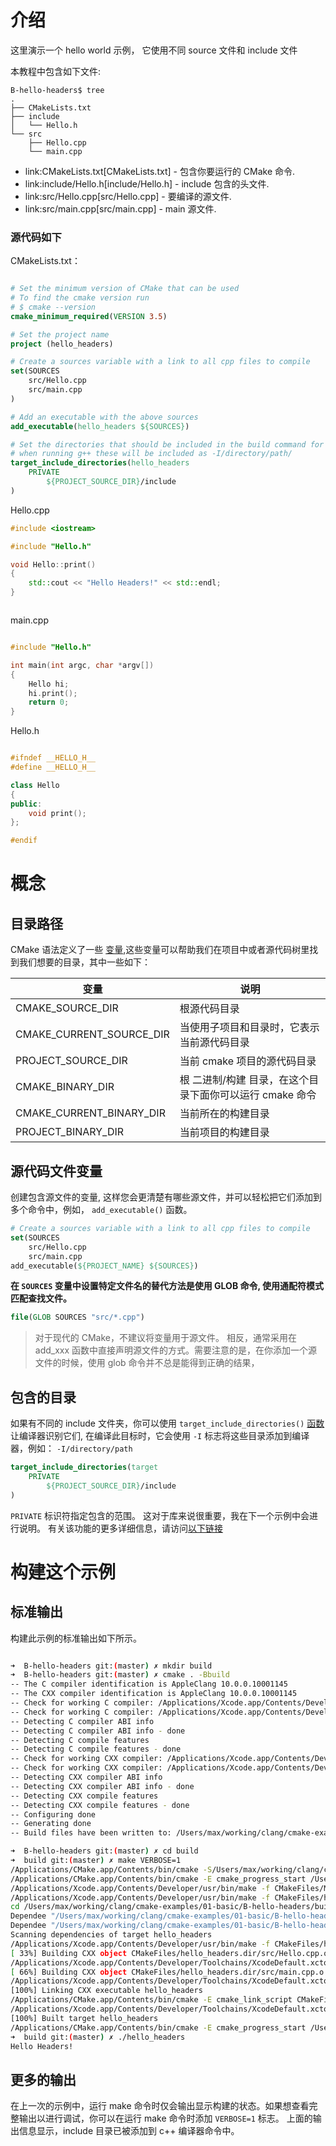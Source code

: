 # 介绍

这里演示一个 hello world 示例， 它使用不同 source 文件和 include 文件

本教程中包含如下文件:

```
B-hello-headers$ tree
.
├── CMakeLists.txt
├── include
│   └── Hello.h
└── src
    ├── Hello.cpp
    └── main.cpp
```

- link:CMakeLists.txt[CMakeLists.txt] - 包含你要运行的 CMake 命令.
- link:include/Hello.h[include/Hello.h] - include 包含的头文件.
- link:src/Hello.cpp[src/Hello.cpp] - 要编译的源文件.
- link:src/main.cpp[src/main.cpp] - main 源文件.

### 源代码如下

CMakeLists.txt：

```cmake

# Set the minimum version of CMake that can be used
# To find the cmake version run
# $ cmake --version
cmake_minimum_required(VERSION 3.5)

# Set the project name
project (hello_headers)

# Create a sources variable with a link to all cpp files to compile
set(SOURCES
    src/Hello.cpp
    src/main.cpp
)

# Add an executable with the above sources
add_executable(hello_headers ${SOURCES})

# Set the directories that should be included in the build command for this target
# when running g++ these will be included as -I/directory/path/
target_include_directories(hello_headers
    PRIVATE
        ${PROJECT_SOURCE_DIR}/include
)


```


Hello.cpp

```c++
#include <iostream>

#include "Hello.h"

void Hello::print()
{
    std::cout << "Hello Headers!" << std::endl;
}



```


main.cpp

```c++

#include "Hello.h"

int main(int argc, char *argv[])
{
    Hello hi;
    hi.print();
    return 0;
}


```

Hello.h

```c++

#ifndef __HELLO_H__
#define __HELLO_H__

class Hello
{
public:
    void print();
};

#endif


```


# 概念

## 目录路径

CMake 语法定义了一些 [变量](https://cmake.org/Wiki/CMake_Useful_Variables),这些变量可以帮助我们在项目中或者源代码树里找到我们想要的目录，其中一些如下：


变量              | 说明
-----------------|--------------------
CMAKE_SOURCE_DIR | 根源代码目录
CMAKE_CURRENT_SOURCE_DIR | 当使用子项目和目录时，它表示当前源代码目录
PROJECT_SOURCE_DIR | 当前 cmake 项目的源代码目录
CMAKE_BINARY_DIR | 根 二进制/构建 目录，在这个目录下面你可以运行 cmake 命令
CMAKE_CURRENT_BINARY_DIR | 当前所在的构建目录
PROJECT_BINARY_DIR | 当前项目的构建目录

## 源代码文件变量

创建包含源文件的变量, 这样您会更清楚有哪些源文件，并可以轻松把它们添加到多个命令中，例如， `add_executable()` 函数。

```cmake
# Create a sources variable with a link to all cpp files to compile
set(SOURCES
    src/Hello.cpp
    src/main.cpp
add_executable(${PROJECT_NAME} ${SOURCES})
```

**在 `SOURCES` 变量中设置特定文件名的替代方法是使用 GLOB 命令, 使用通配符模式匹配查找文件。**

```cmake
file(GLOB SOURCES "src/*.cpp")
```

> 对于现代的 CMake，不建议将变量用于源文件。 相反，通常采用在 add_xxx 函数中直接声明源文件的方式。需要注意的是，在你添加一个源文件的时候，使用 glob 命令并不总是能得到正确的结果，

## 包含的目录

如果有不同的 include 文件夹，你可以使用 `target_include_directories()` [函数](https://cmake.org/cmake/help/v3.0/command/target_include_directories.html)
让编译器识别它们, 在编译此目标时，它会使用 `-I` 标志将这些目录添加到编译器，例如： `-I/directory/path`

```cmake
target_include_directories(target
    PRIVATE
        ${PROJECT_SOURCE_DIR}/include
)
```

`PRIVATE` 标识符指定包含的范围。 这对于库来说很重要，我在下一个示例中会进行说明。 有关该功能的更多详细信息，请访问[以下链接](https：//cmake.org/cmake/help/v3.0/command/target_include_directories.html)

# 构建这个示例

## 标准输出

构建此示例的标准输出如下所示。

```bash

➜  B-hello-headers git:(master) ✗ mkdir build
➜  B-hello-headers git:(master) ✗ cmake . -Bbuild
-- The C compiler identification is AppleClang 10.0.0.10001145
-- The CXX compiler identification is AppleClang 10.0.0.10001145
-- Check for working C compiler: /Applications/Xcode.app/Contents/Developer/Toolchains/XcodeDefault.xctoolchain/usr/bin/cc
-- Check for working C compiler: /Applications/Xcode.app/Contents/Developer/Toolchains/XcodeDefault.xctoolchain/usr/bin/cc -- works
-- Detecting C compiler ABI info
-- Detecting C compiler ABI info - done
-- Detecting C compile features
-- Detecting C compile features - done
-- Check for working CXX compiler: /Applications/Xcode.app/Contents/Developer/Toolchains/XcodeDefault.xctoolchain/usr/bin/c++
-- Check for working CXX compiler: /Applications/Xcode.app/Contents/Developer/Toolchains/XcodeDefault.xctoolchain/usr/bin/c++ -- works
-- Detecting CXX compiler ABI info
-- Detecting CXX compiler ABI info - done
-- Detecting CXX compile features
-- Detecting CXX compile features - done
-- Configuring done
-- Generating done
-- Build files have been written to: /Users/max/working/clang/cmake-examples/01-basic/B-hello-headers/build

➜  B-hello-headers git:(master) ✗ cd build
➜  build git:(master) ✗ make VERBOSE=1
/Applications/CMake.app/Contents/bin/cmake -S/Users/max/working/clang/cmake-examples/01-basic/B-hello-headers -B/Users/max/working/clang/cmake-examples/01-basic/B-hello-headers/build --check-build-system CMakeFiles/Makefile.cmake 0
/Applications/CMake.app/Contents/bin/cmake -E cmake_progress_start /Users/max/working/clang/cmake-examples/01-basic/B-hello-headers/build/CMakeFiles /Users/max/working/clang/cmake-examples/01-basic/B-hello-headers/build/CMakeFiles/progress.marks
/Applications/Xcode.app/Contents/Developer/usr/bin/make -f CMakeFiles/Makefile2 all
/Applications/Xcode.app/Contents/Developer/usr/bin/make -f CMakeFiles/hello_headers.dir/build.make CMakeFiles/hello_headers.dir/depend
cd /Users/max/working/clang/cmake-examples/01-basic/B-hello-headers/build && /Applications/CMake.app/Contents/bin/cmake -E cmake_depends "Unix Makefiles" /Users/max/working/clang/cmake-examples/01-basic/B-hello-headers /Users/max/working/clang/cmake-examples/01-basic/B-hello-headers /Users/max/working/clang/cmake-examples/01-basic/B-hello-headers/build /Users/max/working/clang/cmake-examples/01-basic/B-hello-headers/build /Users/max/working/clang/cmake-examples/01-basic/B-hello-headers/build/CMakeFiles/hello_headers.dir/DependInfo.cmake --color=
Dependee "/Users/max/working/clang/cmake-examples/01-basic/B-hello-headers/build/CMakeFiles/hello_headers.dir/DependInfo.cmake" is newer than depender "/Users/max/working/clang/cmake-examples/01-basic/B-hello-headers/build/CMakeFiles/hello_headers.dir/depend.internal".
Dependee "/Users/max/working/clang/cmake-examples/01-basic/B-hello-headers/build/CMakeFiles/CMakeDirectoryInformation.cmake" is newer than depender "/Users/max/working/clang/cmake-examples/01-basic/B-hello-headers/build/CMakeFiles/hello_headers.dir/depend.internal".
Scanning dependencies of target hello_headers
/Applications/Xcode.app/Contents/Developer/usr/bin/make -f CMakeFiles/hello_headers.dir/build.make CMakeFiles/hello_headers.dir/build
[ 33%] Building CXX object CMakeFiles/hello_headers.dir/src/Hello.cpp.o
/Applications/Xcode.app/Contents/Developer/Toolchains/XcodeDefault.xctoolchain/usr/bin/c++   -I/Users/max/working/clang/cmake-examples/01-basic/B-hello-headers/include  -isysroot /Applications/Xcode.app/Contents/Developer/Platforms/MacOSX.platform/Developer/SDKs/MacOSX10.14.sdk   -o CMakeFiles/hello_headers.dir/src/Hello.cpp.o -c /Users/max/working/clang/cmake-examples/01-basic/B-hello-headers/src/Hello.cpp
[ 66%] Building CXX object CMakeFiles/hello_headers.dir/src/main.cpp.o
/Applications/Xcode.app/Contents/Developer/Toolchains/XcodeDefault.xctoolchain/usr/bin/c++   -I/Users/max/working/clang/cmake-examples/01-basic/B-hello-headers/include  -isysroot /Applications/Xcode.app/Contents/Developer/Platforms/MacOSX.platform/Developer/SDKs/MacOSX10.14.sdk   -o CMakeFiles/hello_headers.dir/src/main.cpp.o -c /Users/max/working/clang/cmake-examples/01-basic/B-hello-headers/src/main.cpp
[100%] Linking CXX executable hello_headers
/Applications/CMake.app/Contents/bin/cmake -E cmake_link_script CMakeFiles/hello_headers.dir/link.txt --verbose=1
/Applications/Xcode.app/Contents/Developer/Toolchains/XcodeDefault.xctoolchain/usr/bin/c++   -isysroot /Applications/Xcode.app/Contents/Developer/Platforms/MacOSX.platform/Developer/SDKs/MacOSX10.14.sdk -Wl,-search_paths_first -Wl,-headerpad_max_install_names  CMakeFiles/hello_headers.dir/src/Hello.cpp.o CMakeFiles/hello_headers.dir/src/main.cpp.o  -o hello_headers
[100%] Built target hello_headers
/Applications/CMake.app/Contents/bin/cmake -E cmake_progress_start /Users/max/working/clang/cmake-examples/01-basic/B-hello-headers/build/CMakeFiles 0
➜  build git:(master) ✗ ./hello_headers
Hello Headers!

```

## 更多的输出

在上一次的示例中，运行 make 命令时仅会输出显示构建的状态。如果想查看完整输出以进行调试，你可以在运行 make 命令时添加 `VERBOSE=1` 标志。
上面的输出信息显示，include 目录已被添加到 c++ 编译器命令中。


